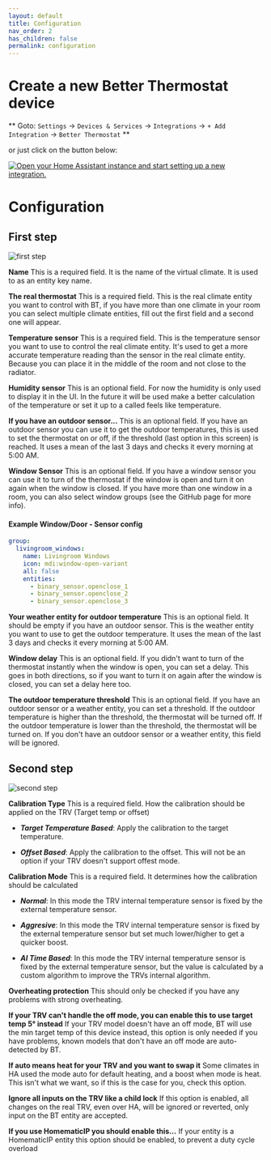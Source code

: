```yaml
---
layout: default
title: Configuration
nav_order: 2
has_children: false
permalink: configuration
---
```


# Create a new Better Thermostat device

** Goto: `Settings` -> `Devices & Services` -> `Integrations` -> `+ Add Integration` -> `Better Thermostat` **

or just click on the button below:

<a href="https://my.home-assistant.io/redirect/config_flow_start/?domain=better_thermostat" target="_blank"><img src="https://my.home-assistant.io/badges/config_flow_start.svg" alt="Open your Home Assistant instance and start setting up a new integration." /></a>


# Configuration

## First step

![first step](../../assets/config_1.png)

**Name** This is a required field. It is the name of the virtual climate. It is used to as an entity key name.

**The real thermostat** This is a required field. This is the real climate entity you want to control with BT, if you have more than one climate in your room you can select multiple climate entities, fill out the first field and a second one will appear.

**Temperature sensor** This is a required field. This is the temperature sensor you want to use to control the real climate entity. It's used to get a more accurate temperature reading than the sensor in the real climate entity. Because you can place it in the middle of the room and not close to the radiator.

**Humidity sensor** This is an optional field. For now the humidity is only used to display it in the UI. In the future it will be used make a better calculation of the temperature or set it up to a called feels like temperature.

**If you have an outdoor sensor...** This is an optional field. If you have an outdoor sensor you can use it to get the outdoor temperatures, this is used to set the thermostat on or off, if the threshold (last option in this screen) is reached. It uses a mean of the last 3 days and checks it every morning at 5:00 AM.

**Window Sensor** This is an optional field. If you have a window sensor you can use it to turn of the thermostat if the window is open and turn it on again when the window is closed. If you have more than one window in a room, you can also select window groups (see the GitHub page for more info).

#### Example Window/Door - Sensor config

```yaml
group:
  livingroom_windows:
    name: Livingroom Windows
    icon: mdi:window-open-variant
    all: false
    entities:
      - binary_sensor.openclose_1
      - binary_sensor.openclose_2
      - binary_sensor.openclose_3
```

**Your weather entity for outdoor temperature** This is an optional field. It should be empty if you have an outdoor sensor. This is the weather entity you want to use to get the outdoor temperature. It uses the mean of the last 3 days and checks it every morning at 5:00 AM.

**Window delay** This is an optional field. If you didn't want to turn of the thermostat instantly when the window is open, you can set a delay. This goes in both directions, so if you want to turn it on again after the window is closed, you can set a delay here too.

**The outdoor temperature threshold** This is an optional field. If you have an outdoor sensor or a weather entity, you can set a threshold. If the outdoor temperature is higher than the threshold, the thermostat will be turned off. If the outdoor temperature is lower than the threshold, the thermostat will be turned on. If you don't have an outdoor sensor or a weather entity, this field will be ignored.

## Second step

![second step](../../assets/config_2.png)

**Calibration Type** This is a required field. How the calibration should be applied on the TRV (Target temp or offset)

- ***Target Temperature Based***: Apply the calibration to the target temperature.

- ***Offset Based***: Apply the calibration to the offset. This will not be an option if your TRV doesn't support offest mode.



**Calibration Mode**  This is a required field. It determines how the calibration should be calculated

- ***Normal***: In this mode the TRV internal temperature sensor is fixed by the external temperature sensor.

- ***Aggresive***: In this mode the TRV internal temperature sensor is fixed by the external temperature sensor but set much lower/higher to get a quicker boost.

- ***AI Time Based***: In this mode the TRV internal temperature sensor is fixed by the external temperature sensor, but the value is calculated by a custom algorithm to improve the TRVs internal algorithm.


**Overheating protection** This should only be checked if you have any problems with strong overheating.

**If your TRV can't handle the off mode, you can enable this to use target temp 5° instead** If your TRV model doesn't have an off mode, BT will use the min target temp of this device instead, this option is only needed if you have problems, known models that don't have an off mode are auto-detected by BT.

**If auto means heat for your TRV and you want to swap it** Some climates in HA used the mode auto for default heating, and a boost when mode is heat. This isn't what we want, so if this is the case for you, check this option.

**Ignore all inputs on the TRV like a child lock** If this option is enabled, all changes on the real TRV, even over HA, will be ignored or reverted, only input on the BT entity are accepted.

**If you use HomematicIP you should enable this...** If your entity is a HomematicIP entity this option should be enabled, to prevent a duty cycle overload
